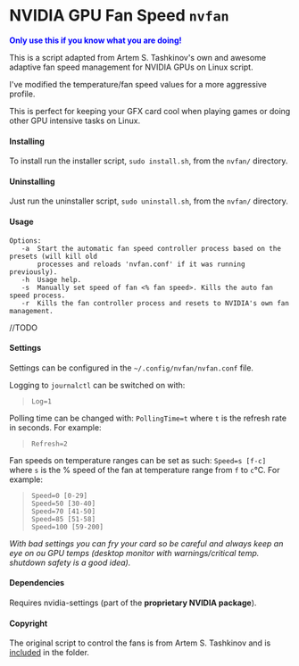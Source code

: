 # NVIDIA GPU Fan Speed `nvfan`

<span style="color:blue">__Only use this if you know what you are doing!__</span>

This is a script adapted from Artem S. Tashkinov's own and awesome adaptive fan speed management 
for NVIDIA GPUs on Linux script.

I've modified the temperature/fan speed values for a more aggressive profile.

This is perfect for keeping your GFX card cool when playing games or doing other GPU intensive 
tasks on Linux.

#### Installing

To install run the installer script, `sudo install.sh`, from the `nvfan/` directory.

#### Uninstalling

Just run the uninstaller script, `sudo uninstall.sh`, from the `nvfan/` directory.

#### Usage

    Options:
       -a  Start the automatic fan speed controller process based on the presets (will kill old 
           processes and reloads 'nvfan.conf' if it was running previously).
       -h  Usage help.
       -s  Manually set speed of fan <% fan speed>. Kills the auto fan speed process.
       -r  Kills the fan controller process and resets to NVIDIA's own fan management.

//TODO

#### Settings

Settings can be configured in the `~/.config/nvfan/nvfan.conf` file.

Logging to `journalctl` can be switched on with:
> `Log=1`

Polling time can be changed with: `PollingTime=t` where `t` is the refresh rate in seconds. 
For example: 
> `Refresh=2`

Fan speeds on temperature ranges can be set as such: `Speed=s [f-c]` where `s` is the % speed of the 
fan at temperature range from `f` to `c`°C. For example:
> ```
> Speed=0 [0-29]  
> Speed=50 [30-40]  
> Speed=70 [41-50]  
> Speed=85 [51-58]  
> Speed=100 [59-200]
> ```

_With bad settings you can fry your card so be careful and always keep an eye
on ou GPU temps (desktop monitor with warnings/critical temp. shutdown safety 
is a good idea)._

#### Dependencies

Requires nvidia-settings (part of the __proprietary NVIDIA package__).

#### Copyright

The original script to control the fans is from Artem S. Tashkinov and is 
[included](gpu-fan-control.sh) in the folder.